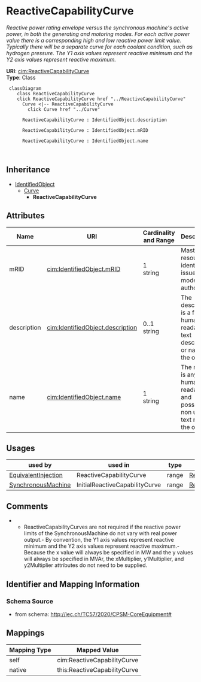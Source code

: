 # ReactiveCapabilityCurve


_Reactive power rating envelope versus the synchronous machine's active power, in both the generating and motoring modes. For each active power value there is a corresponding high and low reactive power limit  value. Typically there will be a separate curve for each coolant condition, such as hydrogen pressure.  The Y1 axis values represent reactive minimum and the Y2 axis values represent reactive maximum._





**URI**: [cim:ReactiveCapabilityCurve](http://iec.ch/TC57/CIM100#ReactiveCapabilityCurve)<br />
**Type**: Class




```mermaid
 classDiagram
    class ReactiveCapabilityCurve
    click ReactiveCapabilityCurve href "../ReactiveCapabilityCurve"
      Curve <|-- ReactiveCapabilityCurve
        click Curve href "../Curve"
      
      ReactiveCapabilityCurve : IdentifiedObject.description
        
      ReactiveCapabilityCurve : IdentifiedObject.mRID
        
      ReactiveCapabilityCurve : IdentifiedObject.name
        
      
```





## Inheritance
* [IdentifiedObject](IdentifiedObject.md)
    * [Curve](Curve.md)
        * **ReactiveCapabilityCurve**



## Attributes


| Name | URI | Cardinality and Range | Description | Inheritance |
| ---  | --- | --- | --- | --- |
| mRID | [cim:IdentifiedObject.mRID](http://iec.ch/TC57/CIM100#IdentifiedObject.mRID) | 1 <br />  string  | Master resource identifier issued by a model authority | [IdentifiedObject](IdentifiedObject.md) |
| description | [cim:IdentifiedObject.description](http://iec.ch/TC57/CIM100#IdentifiedObject.description) | 0..1 <br />  string  | The description is a free human readable text describing or naming the object | [IdentifiedObject](IdentifiedObject.md) |
| name | [cim:IdentifiedObject.name](http://iec.ch/TC57/CIM100#IdentifiedObject.name) | 1 <br />  string  | The name is any free human readable and possibly non unique text naming the o... | [IdentifiedObject](IdentifiedObject.md) |





## Usages

| used by | used in | type | used |
| ---  | --- | --- | --- |
| [EquivalentInjection](EquivalentInjection.md) | ReactiveCapabilityCurve | range | [ReactiveCapabilityCurve](ReactiveCapabilityCurve.md) |
| [SynchronousMachine](SynchronousMachine.md) | InitialReactiveCapabilityCurve | range | [ReactiveCapabilityCurve](ReactiveCapabilityCurve.md) |






## Comments

* -  ReactiveCapabilityCurves are not required if the reactive power limits of the SynchronousMachine do not vary with real power output.-  By convention, the Y1 axis values represent reactive minimum and the Y2 axis values represent reactive maximum.-  Because the x value will always be specified in MW and the y values will always be specified in MVAr, the xMultiplier, y1Multiplier, and y2Multiplier attributes do not need to be supplied.

## Identifier and Mapping Information







### Schema Source


* from schema: http://iec.ch/TC57/2020/CPSM-CoreEquipment#





## Mappings

| Mapping Type | Mapped Value |
| ---  | ---  |
| self | cim:ReactiveCapabilityCurve |
| native | this:ReactiveCapabilityCurve |




